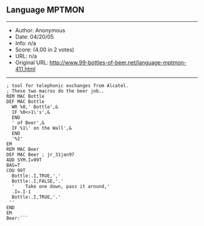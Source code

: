 
## Language MPTMON ##
---
- Author: Anonymous
- Date: 04/20/05
- Info: n/a
- Score:  (4.00 in 2 votes)
- URL: n/a
- Original URL: http://www.99-bottles-of-beer.net/language-mptmon-411.html
---

```; MPTMON (Multi Processor Test Monitor) is a debugging
; tool for telephonic exchanges from Alcatel.
; These two macros do the beer job..
REM MAC Bottle
DEF MAC Bottle
  WR %0,' Bottle',&
  IF %0<>1\'s',&
  END
  ' of Beer',&
  IF %1\' on the Wall',&
  END
  '%2'
EM
REM MAC Beer
DEF MAC Beer ; jr_31jan97
ADD SYM.I=99T
BAS=T
COU 99T
  Bottle:.I,TRUE,','
  Bottle:.I,FALSE,'.'
  '    Take one down, pass it around,'
  .I=.I-1
  Bottle:.I,TRUE,'.'
 ''
END
EM
Beer:```